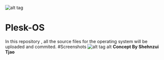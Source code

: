 ![alt tag](https://snetwork.ga/content/uploads/sngine_66277cf2c465bd358dafd691ced82673.png)
# Plesk-OS
In this repository , all the source files for the operating system will be uploaded and commited. 
#Screenshots 
![alt tag](https://snetwork.ga/content/uploads/sngine_2678927ce2fa54697af08ee2d9fc1b58.png)
alt <b> Concept By Shehnzui Tjao </b>
